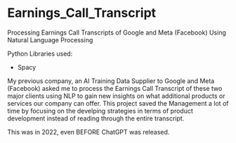 # Earnings_Call_Transcript
Processing Earnings Call Transcripts of Google and Meta (Facebook) Using Natural Language Processing

Python Libraries used:
- Spacy

My previous company, an AI Training Data Supplier to Google and Meta (Facebook) asked me to process the Earnings Call Transcript of these two major clients using NLP to gain new insights on what additional products or services our company can offer. This project saved the Management a lot of time by focusing on the develping strategies in terms of product development instead of reading through the entire transcript.

This was in 2022, even BEFORE ChatGPT was released. 
